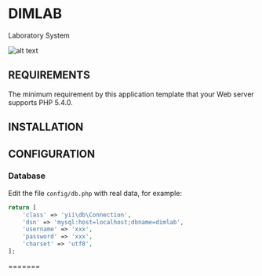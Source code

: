 
DIMLAB
================================

Laboratory System

![alt text]( http://www.dimpled.me/downloads/dimlab.png "Logo Title Text 1")

REQUIREMENTS
------------

The minimum requirement by this application template that your Web server supports PHP 5.4.0.


INSTALLATION
------------





CONFIGURATION
-------------

### Database

Edit the file `config/db.php` with real data, for example:

```php
return [
    'class' => 'yii\db\Connection',
    'dsn' => 'mysql:host=localhost;dbname=dimlab',
    'username' => 'xxx',
    'password' => 'xxx',
    'charset' => 'utf8',
];
```
=======
